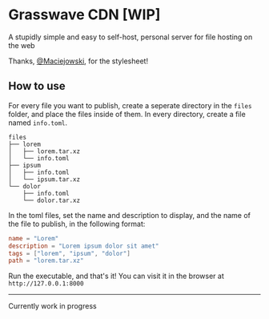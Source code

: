 # Grasswave CDN [WIP]
A stupidly simple and easy to self-host, personal server for file hosting on the web

Thanks, [@Maciejowski](https://github.com/maciejowski2006/), for the stylesheet!

## How to use
For every file you want to publish, create a seperate directory in the `files` folder, and place the files inside of them. In every directory, create a file named `info.toml`.
```
files
├── lorem
│   ├── lorem.tar.xz
│   └── info.toml
├── ipsum
│   ├── info.toml
│   └── ipsum.tar.xz
└── dolor
    ├── info.toml
    └── dolor.tar.xz
```
In the toml files, set the name and description to display, and the name of the file to publish, in the following format:
```toml
name = "Lorem"
description = "Lorem ipsum dolor sit amet"
tags = ["lorem", "ipsum", "dolor"]
path = "lorem.tar.xz"
```
Run the executable, and that's it! You can visit it in the browser at `http://127.0.0.1:8000`

---
Currently work in progress

